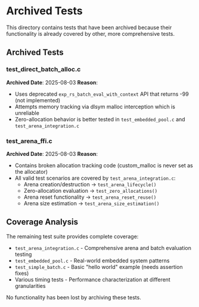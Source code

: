 # Archived Tests

This directory contains tests that have been archived because their functionality is already covered by other, more comprehensive tests.

## Archived Tests

### test_direct_batch_alloc.c
**Archived Date**: 2025-08-03
**Reason**: 
- Uses deprecated `exp_rs_batch_eval_with_context` API that returns -99 (not implemented)
- Attempts memory tracking via dlsym malloc interception which is unreliable
- Zero-allocation behavior is better tested in `test_embedded_pool.c` and `test_arena_integration.c`

### test_arena_ffi.c  
**Archived Date**: 2025-08-03
**Reason**:
- Contains broken allocation tracking code (custom_malloc is never set as the allocator)
- All valid test scenarios are covered by `test_arena_integration.c`:
  - Arena creation/destruction → `test_arena_lifecycle()`
  - Zero-allocation evaluation → `test_zero_allocations()` 
  - Arena reset functionality → `test_arena_reset_reuse()`
  - Arena size estimation → `test_arena_size_estimation()`

## Coverage Analysis

The remaining test suite provides complete coverage:
- `test_arena_integration.c` - Comprehensive arena and batch evaluation testing
- `test_embedded_pool.c` - Real-world embedded system patterns
- `test_simple_batch.c` - Basic "hello world" example (needs assertion fixes)
- Various timing tests - Performance characterization at different granularities

No functionality has been lost by archiving these tests.